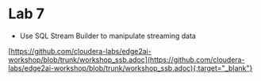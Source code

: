 # Lab 7

- Use SQL Stream Builder to manipulate streaming data

[https://github.com/cloudera-labs/edge2ai-workshop/blob/trunk/workshop_ssb.adoc](https://github.com/cloudera-labs/edge2ai-workshop/blob/trunk/workshop_ssb.adoc){:target="_blank"}
